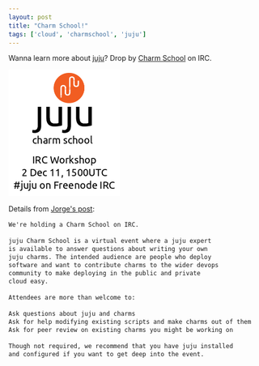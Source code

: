 ```yaml
---
layout: post
title: "Charm School!"
tags: ['cloud', 'charmschool', 'juju']
---
```


Wanna learn more about [juju](http://juju.ubuntu.com)?
Drop by [Charm School](https://juju.ubuntu.com/CharmSchool/2December11)
on IRC.

<a href="https://juju.ubuntu.com/CharmSchool/2December11">
  <img src="/images/charmschool.png" width="220px" />
</a>

Details from [Jorge's post](http://tumblr.com/ZKG8NyCGhHZR):

    We're holding a Charm School on IRC.

    juju Charm School is a virtual event where a juju expert
    is available to answer questions about writing your own
    juju charms. The intended audience are people who deploy
    software and want to contribute charms to the wider devops
    community to make deploying in the public and private
    cloud easy.

    Attendees are more than welcome to:

    Ask questions about juju and charms
    Ask for help modifying existing scripts and make charms out of them
    Ask for peer review on existing charms you might be working on

    Though not required, we recommend that you have juju installed
    and configured if you want to get deep into the event.



